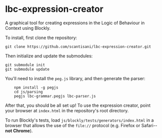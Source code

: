# lbc-expression-creator
A graphical tool for creating expressions in the Logic of Behaviour in Context using Blockly.

To install, first clone the repository:

	git clone https://github.com/scantisani/lbc-expression-creator.git

Then initialize and update the submodules:

	git submodule init
	git submodule update

You'll need to install the `peg.js` library, and then generate the parser:
        
        npm install -g pegjs
        cd js/parsing
        pegjs lbc-grammar.pegjs lbc-parser.js

After that, you should be all set up! To use the expression creator, point your browser at `index.html` in the repository's root directory.

To run Blockly's tests, load `js/blockly/tests/generators/index.html` in a browser that allows the use of the `file://` protocol (e.g. Firefox or Safari--**not Chrome**).
